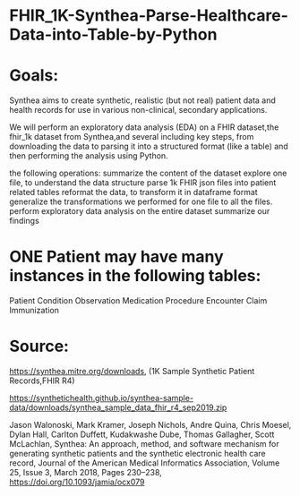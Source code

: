 # FHIR_1K-Synthea-Parse-Healthcare-Data-into-Table-by-Python

# Goals:

Synthea aims to create synthetic, realistic (but not real) patient data and health records for use in various non-clinical, secondary applications.

We will perform an exploratory data analysis (EDA) on a FHIR dataset,the fhir_1k dataset from Synthea,and several including key  steps, from downloading the data to parsing it into a structured format (like a table) and then performing the analysis using Python.

the following operations:
summarize the content of the dataset
explore one file, to understand the data structure
parse 1k FHIR json files into patient related tables
reformat the data, to transform it in dataframe format
generalize the transformations we performed for one file to all the files.
perform exploratory data analysis on the entire dataset
summarize our findings 

# ONE Patient may have many instances in the following tables:

Patient
Condition
Observation
Medication
Procedure
Encounter
Claim
Immunization

# Source:

https://synthea.mitre.org/downloads, (1K Sample Synthetic Patient Records,FHIR R4)

https://synthetichealth.github.io/synthea-sample-data/downloads/synthea_sample_data_fhir_r4_sep2019.zip

Jason Walonoski, Mark Kramer, Joseph Nichols, Andre Quina, Chris Moesel, Dylan Hall, Carlton Duffett, Kudakwashe Dube, Thomas Gallagher, Scott McLachlan, Synthea: An approach, method, and software mechanism for generating synthetic patients and the synthetic electronic health care record, Journal of the American Medical Informatics Association, Volume 25, Issue 3, March 2018, Pages 230–238, https://doi.org/10.1093/jamia/ocx079
